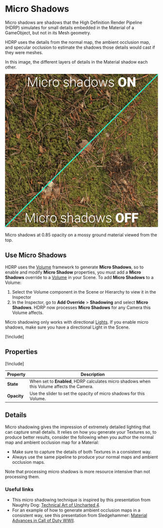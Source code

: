 # Micro Shadows

Micro shadows are shadows that the High Definition Render Pipeline (HDRP) simulates for small details embedded in the Material of a GameObject, but not in its Mesh geometry.

HDRP uses the details from the normal map, the ambient occlusion map, and specular occlusion to estimate the shadows those details would cast if they were meshes.

In this image, the different layers of details in the Material shadow each other.

![](Images/OverrideMicroShadows1.png)

Micro shadows at 0.85 opacity on a mossy ground material viewed from the top.

## Use Micro Shadows

HDRP uses the [Volume](understand-volumes.md) framework to generate **Micro Shadows**, so to enable and modify **Micro Shadow** properties, you must add a **Micro Shadows** override to a [Volume](understand-volumes.md) in your Scene. To add **Micro Shadows** to a Volume:

1. Select the Volume component in the Scene or Hierarchy to view it in the Inspector
2. In the Inspector, go to **Add Override** > **Shadowing** and select **Micro Shadows**. HDRP now processes **Micro Shadows** for any Camera this Volume affects.

Micro shadowing only works with directional [Lights](Light-Component.md). If you enable micro shadows, make sure you have a directional Light in the Scene.

[!include[](snippets/volume-override-api.md)]

## Properties

[!include[](snippets/Volume-Override-Enable-Properties.md)]

| **Property** | **Description**                                              |
| ------------ | ------------------------------------------------------------ |
| **State**    | When set to **Enabled**, HDRP calculates micro shadows when this Volume affects the Camera. |
| **Opacity**  | Use the slider to set the opacity of micro shadows for this Volume. |

## Details

Micro shadowing gives the impression of extremely detailed lighting that can capture small details. It relies on how you generate your Textures so, to produce better results, consider the following when you author the normal map and ambient occlusion map for a Material:

- Make sure to capture the details of both Textures in a consistent way.
- Always use the same pipeline to produce your normal maps and ambient occlusion maps.

Note that processing micro shadows is more resource intensive than not processing them.

### Useful links

- This micro shadowing technique is inspired by this presentation from Naughty Dog: [Technical Art of Uncharted 4](<http://advances.realtimerendering.com/other/2016/naughty_dog/index.html>).
- For an example of how to generate ambient occlusion maps in a consistent way, see this presentation from Sledgehammer: [Material Advances in Call of Duty WWII]( http://advances.realtimerendering.com/s2018/MaterialAdvancesInWWII.pdf).
